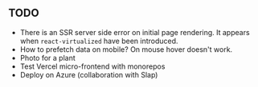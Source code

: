 ## TODO

-   There is an SSR server side error on initial page rendering. It appears when `react-virtualized` have been introduced.
-   How to prefetch data on mobile? On mouse hover doesn't work.
-   Photo for a plant
-   Test Vercel micro-frontend with monorepos
-   Deploy on Azure (collaboration with Slap)
